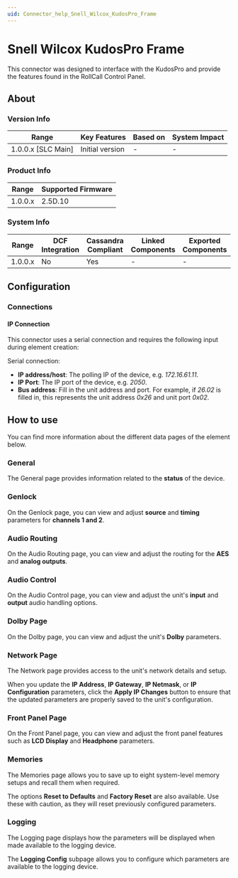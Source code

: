 ```yaml
---
uid: Connector_help_Snell_Wilcox_KudosPro_Frame
---
```


# Snell Wilcox KudosPro Frame

This connector was designed to interface with the KudosPro and provide the features found in the RollCall Control Panel.

## About

### Version Info

| **Range**            | **Key Features** | **Based on** | **System Impact** |
|----------------------|------------------|--------------|-------------------|
| 1.0.0.x \[SLC Main\] | Initial version  | \-           | \-                |

### Product Info

| **Range** | **Supported Firmware** |
|-----------|------------------------|
| 1.0.0.x   | 2.5D.10                |

### System Info

| **Range** | **DCF Integration** | **Cassandra Compliant** | **Linked Components** | **Exported Components** |
|-----------|---------------------|-------------------------|-----------------------|-------------------------|
| 1.0.0.x   | No                  | Yes                     | \-                    | \-                      |

## Configuration

### Connections

#### IP Connection

This connector uses a serial connection and requires the following input during element creation:

Serial connection:

- **IP address/host**: The polling IP of the device, e.g. *172.16.61.11*.
- **IP Port**: The IP port of the device, e.g. *2050*.
- **Bus address**: Fill in the unit address and port. For example, if *26.02* is filled in, this represents the unit address *0x26* and unit port *0x02*.

## How to use

You can find more information about the different data pages of the element below.

### General

The General page provides information related to the **status** of the device.

### Genlock

On the Genlock page, you can view and adjust **source** and **timing** parameters for **channels 1 and 2**.

### Audio Routing

On the Audio Routing page, you can view and adjust the routing for the **AES** and **analog outputs**.

### Audio Control

On the Audio Control page, you can view and adjust the unit's **input** and **output** audio handling options.

### Dolby Page

On the Dolby page, you can view and adjust the unit's **Dolby** parameters.

### Network Page

The Network page provides access to the unit's network details and setup.

When you update the **IP Address**, **IP Gateway**, **IP Netmask**, or **IP Configuration** parameters, click the **Apply IP Changes** button to ensure that the updated parameters are properly saved to the unit's configuration.

### Front Panel Page

On the Front Panel page, you can view and adjust the front panel features such as **LCD Display** and **Headphone** parameters.

### Memories

The Memories page allows you to save up to eight system-level memory setups and recall them when required.

The options **Reset to Defaults** and **Factory Reset** are also available. Use these with caution, as they will reset previously configured parameters.

### Logging

The Logging page displays how the parameters will be displayed when made available to the logging device.

The **Logging Config** subpage allows you to configure which parameters are available to the logging device.
